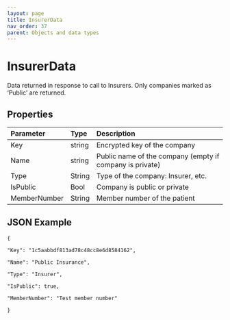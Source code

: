 ```yaml
---
layout: page
title: InsurerData
nav_order: 37
parent: Objects and data types
---
```


# InsurerData

Data returned in response to call to Insurers. Only companies marked as ‘Public’ are returned.

## Properties

| Parameter | Type   | Description                                                 |
|:----------|:-------|:------------------------------------------------------------|
| Key | string | Encrypted key of the company |
| Name | string | Public name of the company (empty if company is private) |
| Type | String | Type of the company: Insurer, etc. |
| IsPublic | Bool | Company is public or private |
| MemberNumber | String | Member number of the patient |

## JSON Example

```
{

"Key": "1c5aabbdf813ad78c48cc8e6d8584162",

"Name": "Public Insurance",

"Type": "Insurer",

"IsPublic": true,

"MemberNumber": "Test member number"

}
```
